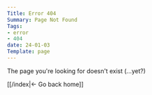 ```yaml
---
Title: Error 404
Summary: Page Not Found
Tags:
- error
- 404
date: 24-01-03
Template: page
---
```


The page you're looking for doesn't exist (...yet?)

[[/index|&#8592; Go back home]]
